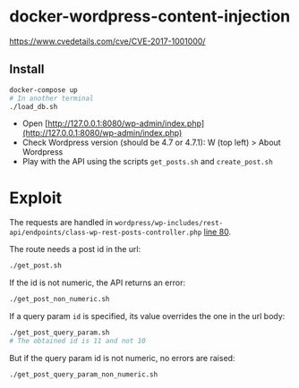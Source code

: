 # docker-wordpress-content-injection

https://www.cvedetails.com/cve/CVE-2017-1001000/

## Install

```bash
docker-compose up
# In another terminal
./load_db.sh
```

* Open [http://127.0.0.1:8080/wp-admin/index.php](http://127.0.0.1:8080/wp-admin/index.php)
* Check Wordpress version (should be 4.7 or 4.7.1): W (top left) > About Wordpress
* Play with the API using the scripts `get_posts.sh` and `create_post.sh`

# Exploit

The requests are handled in `wordpress/wp-includes/rest-api/endpoints/class-wp-rest-posts-controller.php`
[line 80](https://github.com/Vayel/docker-wordpress-content-injection/blob/master/wordpress/wp-includes/rest-api/endpoints/class-wp-rest-posts-controller.php#L80).

The route needs a post id in the url:

```bash
./get_post.sh
```

If the id is not numeric, the API returns an error:

```bash
./get_post_non_numeric.sh
```

If a query param `id` is specified, its value overrides the one in the url body:

```bash
./get_post_query_param.sh
# The obtained id is 11 and not 10
```

But if the query param id is not numeric, no errors are raised:

```bash
./get_post_query_param_non_numeric.sh
```
